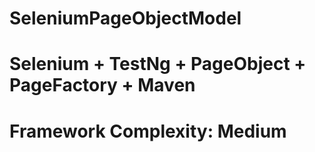 # SeleniumPageObjectModel

# Selenium + TestNg + PageObject + PageFactory + Maven

# Framework Complexity: Medium

 